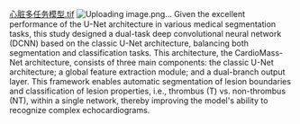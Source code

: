 [心脏多任务模型.tif](https://github.com/user-attachments/files/22356481/default.tif)
![Uploading image.png…]()
Given the excellent performance of the U-Net architecture in various medical segmentation tasks, this study designed a dual-task deep convolutional neural network (DCNN) based on the classic U-Net architecture, balancing both segmentation and classification tasks. This architecture, the CardioMass-Net architecture, consists of three main components: the classic U-Net architecture; a global feature extraction module; and a dual-branch output layer. This framework enables automatic segmentation of lesion boundaries and classification of lesion properties, i.e., thrombus (T) vs. non-thrombus (NT), within a single network, thereby improving the model's ability to recognize complex echocardiograms.
